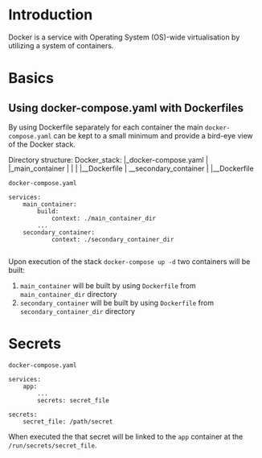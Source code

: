 # Introduction
Docker is a service with Operating System (OS)-wide virtualisation by utilizing a system of containers.

# Basics
## Using docker-compose.yaml with Dockerfiles
By using Dockerfile separately for each container the main `docker-compose.yaml` can be kept to a small minimum and provide a bird-eye view of the Docker stack.

Directory structure:
Docker\_stack:
    |_docker-compose.yaml
    |
    |\_main_container
    |       |
    |       |__Dockerfile
    |
    \__secondary_container
            |
            |__Dockerfile


`docker-compose.yaml`
```
services:
    main_container:
        build:
            context: ./main_container_dir
        ...
    secondary_container:
            context: ./secondary_container_dir
            
```
Upon execution of the stack `docker-compose up -d` two containers will be built:
1. `main_container` will be built by using `Dockerfile` from `main_container_dir` directory
2. `secondary_container` will be built by using `Dockerfile` from `secondary_container_dir` directory

# Secrets

`docker-compose.yaml`
```
services:
    app:
        ...
        secrets: secret_file

secrets:
    secret_file: /path/secret
```
When executed the that secret will be linked to the `app` container at the `/run/secrets/secret_file`.
